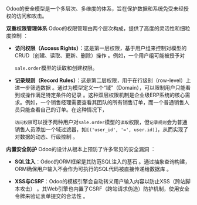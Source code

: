 Odoo的安全模型是一个多层次、多维度的体系，旨在保护数据和系统免受未经授权的访问和攻击。

**双重权限管理体系** Odoo的权限管理由两个层次构成，提供了高度的灵活性和细粒度控制 ：  

- **访问权限（Access Rights）**：这是第一层权限，基于用户组来控制对模型的CRUD（创建、读取、更新、删除）操作 。例如，一个用户组可能被授予对  
    
    `sale.order`模型的读取和创建权限。
    
- **记录规则（Record Rules）**：这是第二层权限，用于在行级别（row-level）上进一步筛选数据 。通过为模型定义一个“域”（Domain），可以限制用户只能看到或操作满足特定条件的记录 。这种双层权限机制是企业级ERP系统的核心需求。例如，一个销售经理需要查看其团队的所有销售订单，而一个普通销售人员只能查看自己的订单。在这种情况下，  
    
    `访问权限`可以授予两种用户对`sale.order`模型的`读取`权限，但`记录规则`会为普通销售人员添加一个域过滤器，如`[('user_id', '=', user.id)]`，从而实现了对数据的动态、行级控制 。  
    

**内置安全防护** Odoo的设计从根本上预防了许多常见的安全漏洞 ：  

- **SQL注入**：Odoo的ORM框架是其防范SQL注入的基石 。通过抽象查询构建，ORM确保用户输入不会作为可执行的SQL代码被直接传递给数据库 。  
    
- **XSS与CSRF**：Odoo的模板引擎会自动转义用户输入内容以防止XSS（跨站脚本攻击） 。其Web引擎也内置了CSRF（跨站请求伪造）防护机制，使用安全令牌来验证表单提交的合法性 。